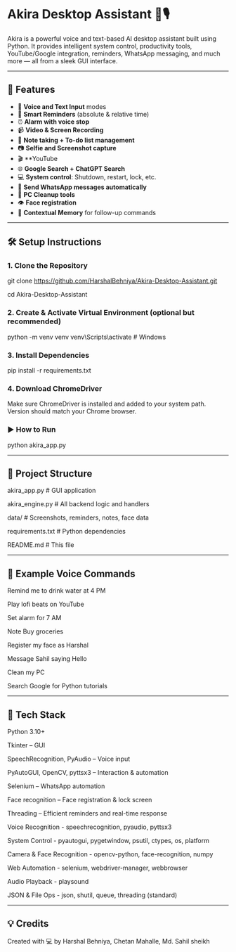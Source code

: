  # Akira Desktop Assistant 🧠🎙️

Akira is a powerful voice and text-based AI desktop assistant built using Python. It provides intelligent system control, productivity tools, YouTube/Google integration, reminders, WhatsApp messaging, and much more — all from a sleek GUI interface.

---

## 🚀 Features

- 🎤 **Voice and Text Input** modes
- 🔔 **Smart Reminders** (absolute & relative time)
- ⏰ **Alarm with voice stop**
- 📹 **Video & Screen Recording**
- 📝 **Note taking + To-do list management**
- 📷 **Selfie and Screenshot capture**
- 🎬 **YouTube
- 🌐 **Google Search + ChatGPT Search**
- 💻 **System control**: Shutdown, restart, lock, etc.
- 💬 **Send WhatsApp messages automatically**
- 🧹 **PC Cleanup tools**
- 👁️ **Face registration**
- 🧠 **Contextual Memory** for follow-up commands

---


## 🛠️ Setup Instructions

### 1. Clone the Repository

git clone https://github.com/HarshalBehniya/Akira-Desktop-Assistant.git

cd Akira-Desktop-Assistant

### 2. Create & Activate Virtual Environment (optional but recommended)

python -m venv venv
venv\Scripts\activate   # Windows

### 3. Install Dependencies

pip install -r requirements.txt

### 4. Download ChromeDriver
Make sure ChromeDriver is installed and added to your system path. Version should match your Chrome browser.

### ▶️ How to Run

python akira_app.py

---


## 📁 Project Structure

akira_app.py            # GUI application

akira_engine.py         # All backend logic and handlers

data/                   # Screenshots, reminders, notes, face data

requirements.txt        # Python dependencies

README.md               # This file

---


## 💬 Example Voice Commands

Remind me to drink water at 4 PM

Play lofi beats on YouTube

Set alarm for 7 AM

Note Buy groceries

Register my face as Harshal

Message Sahil saying Hello

Clean my PC

Search Google for Python tutorials

---



## 🤖 Tech Stack

Python 3.10+

Tkinter – GUI

SpeechRecognition, PyAudio – Voice input

PyAutoGUI, OpenCV, pyttsx3 – Interaction & automation

Selenium – WhatsApp automation

Face recognition – Face registration & lock screen

Threading – Efficient reminders and real-time response

Voice Recognition	- speechrecognition, pyaudio, pyttsx3

System Control - 	pyautogui, pygetwindow, psutil, ctypes, os, platform

Camera & Face Recognition - 	opencv-python, face-recognition, numpy

Web Automation - 	selenium, webdriver-manager, webbrowser

Audio Playback - 	playsound

JSON & File Ops - 	json, shutil, queue, threading (standard)

---


## 💡 Credits
Created with 💻 by Harshal Behniya, Chetan Mahalle, Md. Sahil sheikh

